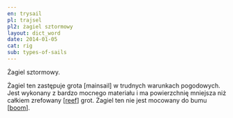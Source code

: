 ```yaml
---
en: trysail
pl: trajsel
pl2: żagiel sztormowy
layout: dict_word
date: 2014-01-05
cat: rig
sub: types-of-sails
---
```


Żagiel sztormowy.

Żagiel ten zastępuje grota [mainsail] w trudnych warunkach pogodowych.  
Jest wykonany z bardzo mocnego materiału i ma powierzchnię mniejsza niż całkiem zrefowany [[reef](/dict/reef.html)] grot. 
Żagiel ten nie jest mocowany do bumu [[boom](/dict/boom.html)]. 